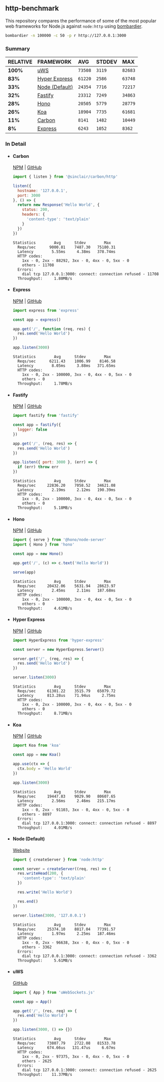 ## http-benchmark

This repository compares the performance of some of the most popular web frameworks for Node.js against `node:http` using [bombardier](https://github.com/codesenberg/bombardier).

```bash
bombardier -n 100000 -c 50 -p r http://127.0.0.1:3000
```

### Summary

| RELATIVE | FRAMEWORK | AVG | STDDEV | MAX |
| :--- | :--- | :--- | :--- | :--- |
| **100%** | [uWS](#uws) | `73508` | `3119` | `82683` |
| **83%** | [Hyper Express](#hyper-express) | `61220` | `2586` | `63748` |
| **33%** | [Node (Default)](#node-default) | `24354` | `7716` | `72217` |
| **32%** | [Fastify](#fastify) | `23312` | `7249` | `34863` |
| **28%** | [Hono](#hono) | `20505` | `5779` | `28779` |
| **26%** | [Koa](#koa) | `18904` | `7735` | `61681` |
| **11%** | [Carbon](#carbon) | `8141` | `1482` | `10449` |
| **8%** | [Express](#express) | `6243` | `1052` | `8362` |


### In Detail

- #### Carbon
  [NPM](https://npmjs.com/@sinclair/carbon) | [GitHub](https://github.com/sinclairzx81/carbon)
  ```js
  import { listen } from '@sinclair/carbon/http'

  listen({
    hostname: '127.0.0.1',
    port: 3000
  }, () => {
    return new Response('Hello World', {
      status: 200,
      headers: {
        'content-type': 'text/plain'
      }
    })
  })
  ```

  ```
  Statistics        Avg      Stdev        Max
    Reqs/sec      9000.81    7487.30   75180.31
    Latency        5.55ms     4.38ms   378.74ms
    HTTP codes:
      1xx - 0, 2xx - 88292, 3xx - 0, 4xx - 0, 5xx - 0
      others - 11708
    Errors:
      dial tcp 127.0.0.1:3000: connect: connection refused - 11708
    Throughput:     1.80MB/s
  ```

- #### Express
  [NPM](https://npmjs.com/express) | [GitHub](https://github.com/expressjs/express)
  ```js
  import express from 'express'

  const app = express()

  app.get('/', function (req, res) {
    res.send('Hello World')
  })

  app.listen(3000)
  ```

  ```
  Statistics        Avg      Stdev        Max
    Reqs/sec      6211.43    1006.99    8146.58
    Latency        8.05ms     3.88ms   371.65ms
    HTTP codes:
      1xx - 0, 2xx - 100000, 3xx - 0, 4xx - 0, 5xx - 0
      others - 0
    Throughput:     1.78MB/s
  ```

- #### Fastify
  [NPM](https://npmjs.com/fastify) | [GitHub](https://github.com/fastify/fastify)
  ```js
  import fastify from 'fastify'

  const app = fastify({
    logger: false
  })

  app.get('/', (req, res) => {
    res.send('Hello World')
  })

  app.listen({ port: 3000 }, (err) => {
    if (err) throw err
  })
  ```

  ```
  Statistics        Avg      Stdev        Max
    Reqs/sec     22836.20    7058.52   34621.08
    Latency        2.19ms     2.12ms   190.39ms
    HTTP codes:
      1xx - 0, 2xx - 100000, 3xx - 0, 4xx - 0, 5xx - 0
      others - 0
    Throughput:     5.18MB/s
  ```

- #### Hono
  [NPM](https://npmjs.com/hono) | [GitHub](https://github.com/honojs/hono)
  ```js
  import { serve } from '@hono/node-server'
  import { Hono } from 'hono'

  const app = new Hono()

  app.get('/', (c) => c.text('Hello World'))

  serve(app)
  ```

  ```
  Statistics        Avg      Stdev        Max
    Reqs/sec     20432.06    5631.94   28623.97
    Latency        2.45ms     2.11ms   187.68ms
    HTTP codes:
      1xx - 0, 2xx - 100000, 3xx - 0, 4xx - 0, 5xx - 0
      others - 0
    Throughput:     4.61MB/s
  ```

- #### Hyper Express
  [NPM](https://npmjs.com/hyper-express) | [GitHub](https://github.com/kartikk221/hyper-express)
  ```js
  import HyperExpress from 'hyper-express'

  const server = new HyperExpress.Server()

  server.get('/', (req, res) => {
    res.send('Hello World')
  })

  server.listen(3000)
  ```

  ```
  Statistics        Avg      Stdev        Max
    Reqs/sec     61301.22    3515.79   65079.72
    Latency      813.28us    71.94us     2.75ms
    HTTP codes:
      1xx - 0, 2xx - 100000, 3xx - 0, 4xx - 0, 5xx - 0
      others - 0
    Throughput:     8.71MB/s
  ```

- #### Koa
  [NPM](https://npmjs.com/koa) | [GitHub](https://github.com/koajs/koa)
  ```js
  import Koa from 'koa'

  const app = new Koa()

  app.use(ctx => {
    ctx.body = 'Hello World'
  })

  app.listen(3000)
  ```

  ```
  Statistics        Avg      Stdev        Max
    Reqs/sec     19447.83    9029.90   80607.65
    Latency        2.56ms     2.46ms   215.17ms
    HTTP codes:
      1xx - 0, 2xx - 91103, 3xx - 0, 4xx - 0, 5xx - 0
      others - 8897
    Errors:
      dial tcp 127.0.0.1:3000: connect: connection refused - 8897
    Throughput:     4.01MB/s
  ```

- #### Node (Default)
  [Website](https://nodejs.org/api/http.html)
  ```js
  import { createServer } from 'node:http'

  const server = createServer((req, res) => {
    res.writeHead(200, {
      'content-type': 'text/plain'
    })

    res.write('Hello World')

    res.end()
  })

  server.listen(3000, '127.0.0.1')
  ```

  ```
  Statistics        Avg      Stdev        Max
    Reqs/sec     25374.10    8817.04   77391.57
    Latency        1.97ms     2.25ms   187.46ms
    HTTP codes:
      1xx - 0, 2xx - 96638, 3xx - 0, 4xx - 0, 5xx - 0
      others - 3362
    Errors:
      dial tcp 127.0.0.1:3000: connect: connection refused - 3362
    Throughput:     5.61MB/s
  ```

- #### uWS
  [GitHub](https://github.com/uNetworking/uWebSockets.js)
  ```js
  import { App } from 'uWebSockets.js'

  const app = App()

  app.get('/', (res, req) => {
    res.end('Hello World')
  })

  app.listen(3000, () => {})
  ```

  ```
  Statistics        Avg      Stdev        Max
    Reqs/sec     73807.79    2722.08   81533.78
    Latency      674.66us   131.47us     6.67ms
    HTTP codes:
      1xx - 0, 2xx - 97375, 3xx - 0, 4xx - 0, 5xx - 0
      others - 2625
    Errors:
      dial tcp 127.0.0.1:3000: connect: connection refused - 2625
    Throughput:    11.37MB/s
  ```


